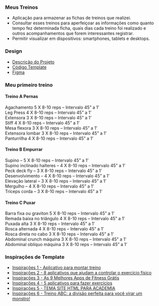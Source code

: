 ### Meus Treinos

- Aplicação para armazenar as fichas de treinos que realizei. 
- Consultar esses treinos para aperfeiçoar as informações como quanto tempo fez determinada ficha, quais dias cada treino foi realizado e outros acompanhamentos que forem interessantes registrar.
- Permitir visualizar em dispositivos: smartphones, tablets e desktops.

### Design

- [Descrição do Projeto](https://www.notion.so/Desafio-02-Upload-de-imagens-4cf1c3b1c1ad4a66961b6e48558cc3b8#498432d3b4634947ba370f5d038e0961)
- [Código Template](https://github.com/rocketseat-education/ignite-template-reactjs-upload-de-imagens)
- [Figma](https://www.figma.com/file/hxxdmeGz2nhYvVOJzuoLJu/Desafio-2-M%C3%B3dulo-4-ReactJS-(Copy)?node-id=0%3A1&t=HK4rJE4veVoQI1wz-0)

### Meu primeiro treino

#### Treino A Pernas

Agachamento 5 X 8-10 reps – Intervalo 45” a 1’ </br>
Leg Press 4 X 8-10 reps – Intervalo 45” a 1’ </br>
Extensora 3 X 8-10 reps – Intervalo 45” a 1’ </br>
Stiff 4 X 8-10 reps – Intervalo 45” a 1’ </br>
Mesa flexora 3 X 8-10 reps – Intervalo 45” a 1’ </br>
Extensora lombar 3 X 8-10 reps – Intervalo 45” a 1’ </br>
Panturrilha 4 X 8-10 reps – Intervalo 45” a 1’

#### Treino B Empurrar

Supino – 5 X 8-10 reps – Intervalo 45” a 1’ </br>
Supino inclinado halteres – 4 X 8-10 reps – Intervalo 45” a 1’ </br>
Peck deck fly – 3 X 8-10 reps – Intervalo 45” a 1’ </br>
Desenvolvimento – 4 X 8-10 reps – Intervalo 45” a 1’ </br>
Elevação lateral – 3 X 8-10 reps – Intervalo 45” a 1’ </br>
Mergulho – 4 X 8-10 reps – Intervalo 45” a 1’ </br>
Tríceps corda – 3 X 8-10 reps – Intervalo 45” a 1’

#### Treino C Puxar

Barra fixa ou graviton 5 X 8-10 reps – Intervalo 45” a 1’ </br>
Remada baixa no triângulo 4 X 8-10 reps – Intervalo 45” a 1’ </br>
Puxada alta 3 X 8-10 reps – Intervalo 45” a 1’ </br>
Rosca alternada 4 X 8-10 reps – Intervalo 45” a 1’ </br>
Rosca direta no cabo 3 X 8-10 reps – Intervalo 45” a 1’ </br>
Abdominal crunch máquina 3 X 8-10 reps – Intervalo 45” a 1’ </br>
Abdominal oblíquo máquina 3 X 8-10 reps – Intervalo 45” a 1’

### Inspirações de Template

- [Inspirações 1 - Aplicativo para montar treino](https://aplicativonexur.com.br/aplicativo-para-montar-treino/)
- [Inspirações 2 - 8 aplicativos que ajudam a controlar o exercício físico](https://www.oswaldocruz.com/site/dicas-de-saude/dicas-de-saude/8-aplicativos-que-ajudam-a-controlar-o-exercicio-fisico)
- [Inspirações 3 - As 9 Melhores Apps de Fitness Grátis](https://www.boomfit.com/pt/blog/melhores-apps-de-fitness-b22.html)
- [Inspirações 4 - 5 aplicativos para fazer exercícios](https://canaltech.com.br/apps/aplicativos-fazer-exercicios/)
- [Inspirações 5 - TEMA SITE HTML PARA ACADEMIA](https://reidostemplates.com.br/produto/template-html-para-academias/)
- [Inspirações 6 - Treino ABC: a divisão perfeita para você virar um monstro!](https://www.feitodeiridium.com.br/treino-abc/)
